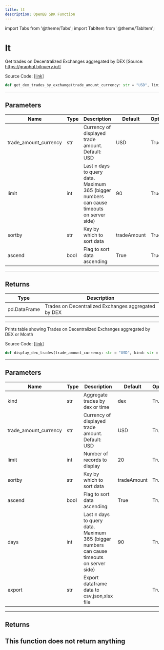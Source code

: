 ```yaml
---
title: lt
description: OpenBB SDK Function
---
```


import Tabs from '@theme/Tabs';
import TabItem from '@theme/TabItem';

# lt

<Tabs>
<TabItem value="model" label="Model" default>

Get trades on Decentralized Exchanges aggregated by DEX [Source: https://graphql.bitquery.io/]

Source Code: [[link](https://github.com/OpenBB-finance/OpenBBTerminal/tree/main/openbb_terminal/cryptocurrency/onchain/bitquery_model.py#L266)]
```python
def get_dex_trades_by_exchange(trade_amount_currency: str = "USD", limit: int = 90, sortby: str = "tradeAmount", ascend: bool = True) -> pd.DataFrame
```
---
## Parameters
| Name | Type | Description | Default | Optional |
| ---- | ---- | ----------- | ------- | -------- |
| trade_amount_currency | str | Currency of displayed trade amount. Default: USD | USD | True |
| limit | int | Last n days to query data. Maximum 365 (bigger numbers can cause timeouts<br/>on server side) | 90 | True |
| sortby | str | Key by which to sort data | tradeAmount | True |
| ascend | bool | Flag to sort data ascending | True | True |

---
## Returns
| Type | Description |
| ---- | ----------- |
| pd.DataFrame | Trades on Decentralized Exchanges aggregated by DEX |
---


</TabItem>
<TabItem value="view" label="View">

Prints table showing Trades on Decentralized Exchanges aggregated by DEX or Month

Source Code: [[link](https://github.com/OpenBB-finance/OpenBBTerminal/tree/main/openbb_terminal/cryptocurrency/onchain/bitquery_view.py#L22)]
```python
def display_dex_trades(trade_amount_currency: str = "USD", kind: str = "dex", limit: int = 20, days: int = 90, sortby: str = "tradeAmount", ascend: bool = True, export: str = "") -> None
```
---
## Parameters
| Name | Type | Description | Default | Optional |
| ---- | ---- | ----------- | ------- | -------- |
| kind | str | Aggregate trades by dex or time | dex | True |
| trade_amount_currency | str | Currency of displayed trade amount. Default: USD | USD | True |
| limit | int | Number of records to display | 20 | True |
| sortby | str | Key by which to sort data | tradeAmount | True |
| ascend | bool | Flag to sort data ascending | True | True |
| days | int | Last n days to query data. Maximum 365 (bigger numbers can cause timeouts<br/>on server side) | 90 | True |
| export | str | Export dataframe data to csv,json,xlsx file |  | True |

---
## Returns
This function does not return anything
---


</TabItem>
</Tabs>